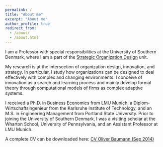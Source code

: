 ```yaml
---
permalink: /
title: "About me"
excerpt: "About me"
author_profile: true
redirect_from:
  - /about/
  - /about.html
---
```


I am a Professor with special responsibilities at the University of Southern Denmark, where I am a part of the [Strategic Organization Design](http://www.sod-research.com) unit.

My research is at the intersection of organization design, innovation, and strategy. In particular, I study how organizations can be designed to deal effectively with complex and changing environments. I conceive of innovation as a search and learning process and mainly develop formal theory through computational models of firms as complex adaptive systems.

I received a Ph.D. in Business Economics from LMU Munich, a Diplom-Wirtschaftsingenieur from the Karlsruhe Institute of Technology, and an M.S. in Engineering Management from Portland State University. Prior to joining the University of Southern Denmark, I was a visiting scholar at the Wharton School, University of Pennsylvania, and an Assistant Professor at LMU Munich.

A complete CV can be downloaded here: [CV Oliver Baumann (Sep 2014)](http://oliverbaumann.github.io/files/baumann_cv_Sep2014.pdf)
